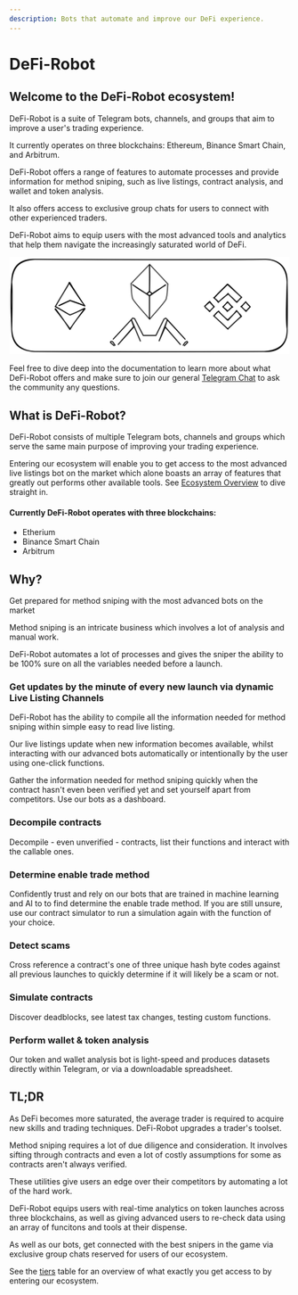 ```yaml
---
description: Bots that automate and improve our DeFi experience.
---
```


# DeFi-Robot

## Welcome to the DeFi-Robot ecosystem!&#x20;

DeFi-Robot is a suite of Telegram bots, channels, and groups that aim to improve a user's trading experience.&#x20;

It currently operates on three blockchains: Ethereum, Binance Smart Chain, and Arbitrum.&#x20;

DeFi-Robot offers a range of features to automate processes and provide information for method sniping, such as live listings, contract analysis, and wallet and token analysis.&#x20;

It also offers access to exclusive group chats for users to connect with other experienced traders.&#x20;

DeFi-Robot aims to equip users with the most advanced tools and analytics that help them navigate the increasingly saturated world of DeFi.

<img src=".gitbook/assets/file.drawing (7).svg" alt="" class="gitbook-drawing">

Feel free to dive deep into the documentation to learn more about what DeFi-Robot offers and make sure to join our general [Telegram Chat](https://t.me/DeFi\_Robot\_Portal) to ask the community any questions.

## What is DeFi-Robot?

DeFi-Robot consists of multiple Telegram bots, channels and groups which serve the same main purpose of improving your trading experience.

Entering our ecosystem will enable you to get access to the most advanced live listings bot on the market which alone boasts an array of features that greatly out performs other available tools. See  [Ecosystem Overview](what-are-the-utilities/ecosystem-overview.md) to dive straight in.

#### Currently DeFi-Robot operates with three blockchains:

* Etherium&#x20;
* Binance Smart Chain&#x20;
* Arbitrum

## Why?

Get prepared for method sniping with the most advanced bots on the market

Method sniping is an intricate business which involves a lot of analysis and manual work.&#x20;

DeFi-Robot automates a lot of processes and gives the sniper the ability to be 100% sure on all the variables needed before a launch.

### Get updates by the minute of every new launch via dynamic Live Listing Channels

DeFi-Robot has the ability to compile all the information needed for method sniping within simple easy to read live listing.

Our live listings update when new information becomes available, whilst interacting with our advanced bots automatically or intentionally by the user using one-click functions.

Gather the information needed for method sniping quickly when the contract hasn't even been verified yet and set yourself apart from competitors. Use our bots as a dashboard.

### Decompile contracts&#x20;

Decompile - even unverified - contracts, list their functions and interact with the callable ones.&#x20;

### Determine enable trade method

Confidently trust and rely on our bots that are trained in machine learning and AI to to find determine the enable trade method. If you are still unsure, use our contract simulator to run a simulation again with the function of your choice.

### Detect scams

Cross reference a contract's one of three unique hash byte codes against all previous launches to quickly determine if it will likely be a scam or not.&#x20;

### Simulate contracts

Discover deadblocks, see latest tax changes, testing custom functions.

### Perform wallet & token analysis

Our token and wallet analysis bot is light-speed and produces datasets directly within Telegram, or via a downloadable spreadsheet.

## TL;DR

As DeFi becomes more saturated, the average trader is required to acquire new skills and trading techniques. DeFi-Robot upgrades a trader's toolset.

Method sniping requires a lot of due diligence and consideration. It involves sifting through contracts and even a lot of costly assumptions for some as contracts aren't always verified.&#x20;

These utilities give users an edge over their competitors by automating a lot of the hard work.

DeFi-Robot equips users with real-time analytics on token launches across three blockchains, as well as giving advanced users to re-check data using an array of funcitons and tools at their dispense.

As well as our bots, get connected with the best snipers in the game via exclusive group chats reserved for users of our ecosystem.

See the [tiers](what-is-defi-robot/defi-robot/tiers.md) table for an overview of what exactly you get access to by entering our ecosystem.
